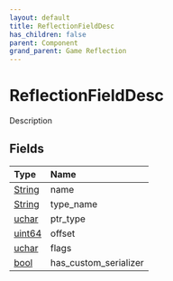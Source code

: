 ```yaml
---
layout: default
title: ReflectionFieldDesc
has_children: false
parent: Component
grand_parent: Game Reflection
---
```

# ReflectionFieldDesc
Description 

## Fields

| Type | Name |
|:----------|:--------------|
| [String](/riftbreaker-wiki/docs/game-reflection/components/string/) | name |
| [String](/riftbreaker-wiki/docs/game-reflection/components/string/) | type_name |
| [uchar](/riftbreaker-wiki/docs/game-reflection/enums/uchar/) | ptr_type |
| [uint64](/riftbreaker-wiki/docs/game-reflection/components/uint64/) | offset |
| [uchar](/riftbreaker-wiki/docs/game-reflection/enums/uchar/) | flags |
| [bool](/riftbreaker-wiki/docs/game-reflection/components/bool/) | has_custom_serializer |

